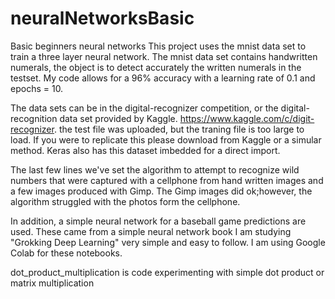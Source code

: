 # neuralNetworksBasic
Basic beginners neural networks
This project uses the mnist data set to train a three layer neural network. The mnist data set contains handwritten numerals, the object is to detect accurately the written numerals in the testset.
My code allows for a 96% accuracy with a learning rate of 0.1 and epochs = 10.  

The data sets can be in the digital-recognizer competition, or the digital-recognition data set provided by Kaggle.  https://www.kaggle.com/c/digit-recognizer. the test file was uploaded, but the traning file is too large to load.  If you were to replicate this please download from Kaggle or a simular method.  Keras also has this dataset imbedded for a direct import.

The last few lines we've set the algorithm to attempt to recognize wild numbers that were captured with a cellphone from hand written images and a few images produced with Gimp.  The Gimp images did ok;however, the algorithm struggled with the photos form the cellphone.

In addition, a simple neural network for a baseball game predictions are used.  These came from a simple neural network book I am studying "Grokking Deep Learning" very simple and easy to follow. I am using Google Colab for these notebooks.

dot_product_multiplication is code experimenting with simple dot product or matrix multiplication
